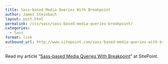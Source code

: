 ```yaml
---
title: Sass-based Media Queries With Breakpoint
author: James Steinbach
layout: post.html
permalink: /css/sass/sass-based-media-queries-breakpoint/
categories:
  - Sass
format: link
outbound_url: http://www.sitepoint.com/sass-based-media-queries-with-breakpoint/
---
```

Read my article &#8220;<a title="Sass-based Media Queries With Breakpoint" href="http://www.sitepoint.com/sass-based-media-queries-with-breakpoint/" target="_blank">Sass-based Media Queries With Breakpoint</a>&#8221; at SitePoint.
